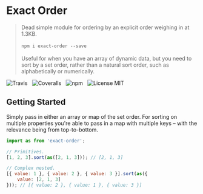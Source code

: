 # Exact Order

> Dead simple module for ordering by an explicit order weighing in at 1.3KB.<br /><br />
> `npm i exact-order --save`<br /><br />
> Useful for when you have an array of dynamic data, but you need to sort by a set order, rather than a natural sort order, such as alphabetically or numerically.

![Travis](http://img.shields.io/travis/Wildhoney/ExactOrder.svg?style=flat-square)
&nbsp;
![Coveralls](https://img.shields.io/coveralls/Wildhoney/ExactOrder.svg?style=flat-square)
&nbsp;
![npm](http://img.shields.io/npm/v/exact-order.svg?style=flat-square)
&nbsp;
![License MIT](https://img.shields.io/badge/license-mit-lightgrey.svg?style=flat-square)

## Getting Started

Simply pass in either an array or map of the set order. For sorting on multiple properties you're able to pass in a map with multiple keys &ndash; with the relevance being from top-to-bottom.

```javascript
import as from 'exact-order';

// Primitives.
[1, 2, 3].sort(as([2, 1, 3])); // [2, 1, 3]

// Complex nested.
[{ value: 1 }, { value: 2 }, { value: 3 }].sort(as({
    value: [2, 1, 3]
})); // [{ value: 2 }, { value: 1 }, { value: 3 }]
```
